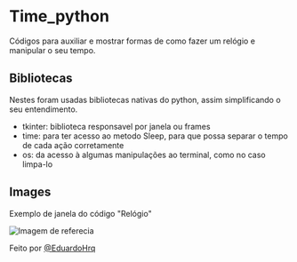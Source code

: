 # Time_python
Códigos para auxiliar e mostrar formas de como fazer um relógio e manipular o seu tempo.

## Bibliotecas
Nestes foram usadas bibliotecas nativas do python, assim simplificando o seu entendimento.

+ tkinter: biblioteca responsavel por janela ou frames
+ time: para ter acesso ao metodo Sleep, para que possa separar o tempo de cada ação corretamente
+ os: da acesso à algumas manipulações ao terminal, como no caso limpa-lo

## Images
Exemplo de janela do código "Relógio"

![Imagem de referecia](./Here/frame1.png)

Feito por [@EduardoHrq](https://github.com/EduardoHrq)
